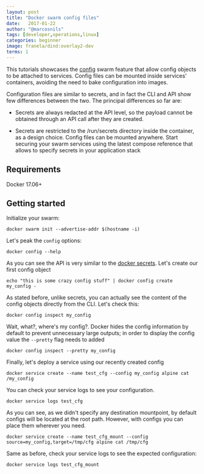 ```yaml
---
layout: post
title: "Docker swarm config files"
date:   2017-01-22
author: "@marcosnils"
tags: [developer,operations,linux]
categories: beginner
image: franela/dind:overlay2-dev
terms: 1
---
```


This tutorials showcases the [config](https://github.com/moby/moby/pull/32336) swarm feature that allow config objects to be attached to services. Config files can be mounted inside services' containers, avoiding the need to bake configuration into images.

Configuration files are similar to secrets, and in fact the CLI and API show few differences between the two. The principal differences so far are:

* Secrets are always redacted at the API level, so the payload cannot be obtained through an API call after they are created.

* Secrets are restricted to the /run/secrets directory inside the container, as a design choice. Config files can be mounted anywhere.
Start securing your swarm services using the latest compose reference that allows to specify secrets in your application stack

## Requirements

Docker 17.06+


## Getting started

Initialize your swarm:

```.term1
docker swarm init --advertise-addr $(hostname -i)
```

Let's peak the `config` options:

```.term1
docker config --help
```

As you can see the API is very similar to the [docker secrets](./2017-01-23-swarm-compose-secrets.markdown). Let's create our first config object

```.term1
echo "this is some crazy config stuff" | docker config create my_config -
```

As stated before, unlike secrets, you can actually see the content of the config objects directly from the CLI. Let's check this:


```.term1
docker config inspect my_config
```

Wait, what?, where's my config?. Docker hides the config information by default to prevent unnecessary large outputs; in order to display 
the config value the `--pretty` flag needs to added

```.term1
docker config inspect --pretty my_config
```

Finally, let's deploy a service using our recently created config

```.term1
docker service create --name test_cfg --config my_config alpine cat /my_config
```

You can check your service logs to see your configuration.

```.term1
docker service logs test_cfg
```

As you can see, as we didn't specify any destination mountpoint, by default configs will be located at the root path. However, with configs
you can place them wherever you need.

```.term1
docker service create --name test_cfg_mount --config source=my_config,target=/tmp/cfg alpine cat /tmp/cfg
```
Same as before, check your service logs to see the expected configuration:

```.term1
docker service logs test_cfg_mount
```




